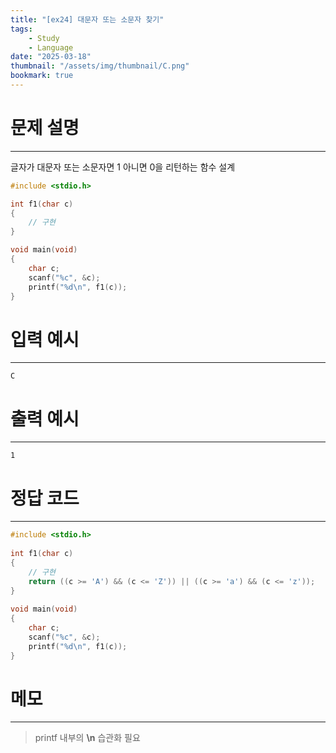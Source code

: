 ```yaml
---
title: "[ex24] 대문자 또는 소문자 찾기"
tags:
    - Study
    - Language
date: "2025-03-18"
thumbnail: "/assets/img/thumbnail/C.png"
bookmark: true
---
```

# 문제 설명
---
글자가 대문자 또는 소문자면 1 아니면 0을 리턴하는 함수 설계

```c
#include <stdio.h>

int f1(char c)
{
	// 구현 
}

void main(void)
{
	char c;
	scanf("%c", &c);
	printf("%d\n", f1(c));
}
```

# 입력 예시
---

```
C
```

# 출력 예시
---

```
1
```

# 정답 코드
---

```c
#include <stdio.h>
 
int f1(char c)
{
    // 구현 
    return ((c >= 'A') && (c <= 'Z')) || ((c >= 'a') && (c <= 'z'));
}
 
void main(void)
{
    char c;
    scanf("%c", &c);
    printf("%d\n", f1(c));
}
```

# 메모
---
> printf 내부의 **\n** 습관화 필요